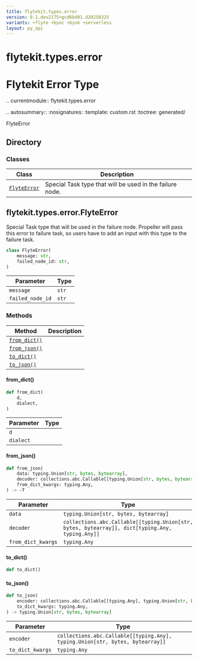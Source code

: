 ```yaml
---
title: flytekit.types.error
version: 0.1.dev2175+gcd6bd01.d20250325
variants: +flyte +byoc +byok +serverless
layout: py_api
---
```


# flytekit.types.error


Flytekit Error Type
==========================================================
.. currentmodule:: flytekit.types.error

.. autosummary::
   :nosignatures:
   :template: custom.rst
   :toctree: generated/

   FlyteError

## Directory

### Classes

| Class | Description |
|-|-|
| [`FlyteError`](.././flytekit.types.error#flytekittypeserrorflyteerror) | Special Task type that will be used in the failure node. |

## flytekit.types.error.FlyteError

Special Task type that will be used in the failure node. Propeller will pass this error to failure task, so users
have to add an input with this type to the failure task.


```python
class FlyteError(
    message: str,
    failed_node_id: str,
)
```
| Parameter | Type |
|-|-|
| `message` | `str` |
| `failed_node_id` | `str` |

### Methods

| Method | Description |
|-|-|
| [`from_dict()`](#from_dict) |  |
| [`from_json()`](#from_json) |  |
| [`to_dict()`](#to_dict) |  |
| [`to_json()`](#to_json) |  |


#### from_dict()

```python
def from_dict(
    d,
    dialect,
)
```
| Parameter | Type |
|-|-|
| `d` |  |
| `dialect` |  |

#### from_json()

```python
def from_json(
    data: typing.Union[str, bytes, bytearray],
    decoder: collections.abc.Callable[[typing.Union[str, bytes, bytearray]], dict[typing.Any, typing.Any]],
    from_dict_kwargs: typing.Any,
) -> ~T
```
| Parameter | Type |
|-|-|
| `data` | `typing.Union[str, bytes, bytearray]` |
| `decoder` | `collections.abc.Callable[[typing.Union[str, bytes, bytearray]], dict[typing.Any, typing.Any]]` |
| `from_dict_kwargs` | `typing.Any` |

#### to_dict()

```python
def to_dict()
```
#### to_json()

```python
def to_json(
    encoder: collections.abc.Callable[[typing.Any], typing.Union[str, bytes, bytearray]],
    to_dict_kwargs: typing.Any,
) -> typing.Union[str, bytes, bytearray]
```
| Parameter | Type |
|-|-|
| `encoder` | `collections.abc.Callable[[typing.Any], typing.Union[str, bytes, bytearray]]` |
| `to_dict_kwargs` | `typing.Any` |

